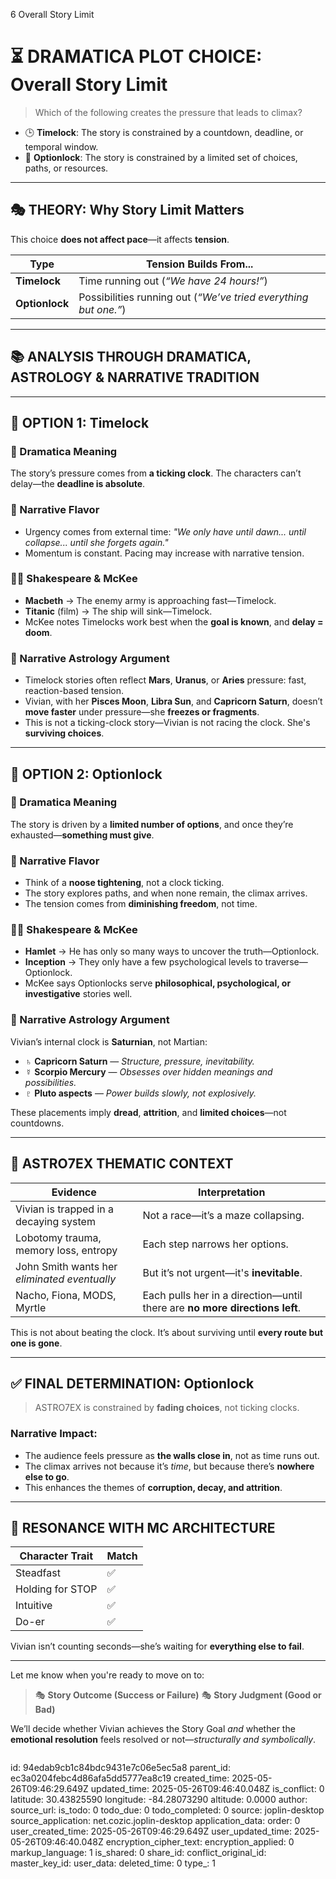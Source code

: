 6 Overall Story Limit



# ⏳ DRAMATICA PLOT CHOICE: **Overall Story Limit**

> Which of the following creates the pressure that leads to climax?

* 🕒 **Timelock**: The story is constrained by a countdown, deadline, or temporal window.
* 🧩 **Optionlock**: The story is constrained by a limited set of choices, paths, or resources.

---

## 🎭 THEORY: Why Story Limit Matters

This choice **does not affect pace**—it affects **tension**.

| Type           | Tension Builds From...                                          |
| -------------- | --------------------------------------------------------------- |
| **Timelock**   | Time running out (*“We have 24 hours!”*)                        |
| **Optionlock** | Possibilities running out (*“We’ve tried everything but one.”*) |

---

## 📚 ANALYSIS THROUGH DRAMATICA, ASTROLOGY & NARRATIVE TRADITION

---

## 🧩 OPTION 1: **Timelock**

### 🧠 Dramatica Meaning

The story’s pressure comes from **a ticking clock**. The characters can’t delay—the **deadline is absolute**.

### 🧬 Narrative Flavor

* Urgency comes from external time: *"We only have until dawn... until collapse... until she forgets again."*
* Momentum is constant. Pacing may increase with narrative tension.

### 🧙‍♂️ Shakespeare & McKee

* **Macbeth** → The enemy army is approaching fast—Timelock.
* **Titanic** (film) → The ship will sink—Timelock.
* McKee notes Timelocks work best when the **goal is known**, and **delay = doom**.

### 🔮 Narrative Astrology Argument

* Timelock stories often reflect **Mars**, **Uranus**, or **Aries** pressure: fast, reaction-based tension.
* Vivian, with her **Pisces Moon**, **Libra Sun**, and **Capricorn Saturn**, doesn’t **move faster** under pressure—she **freezes or fragments**.
* This is not a ticking-clock story—Vivian is not racing the clock. She's **surviving choices**.

---

## 🧩 OPTION 2: **Optionlock**

### 🧠 Dramatica Meaning

The story is driven by a **limited number of options**, and once they’re exhausted—**something must give**.

### 🧬 Narrative Flavor

* Think of a **noose tightening**, not a clock ticking.
* The story explores paths, and when none remain, the climax arrives.
* The tension comes from **diminishing freedom**, not time.

### 🧙‍♂️ Shakespeare & McKee

* **Hamlet** → He has only so many ways to uncover the truth—Optionlock.
* **Inception** → They only have a few psychological levels to traverse—Optionlock.
* McKee says Optionlocks serve **philosophical, psychological, or investigative** stories well.

### 🔮 Narrative Astrology Argument

Vivian’s internal clock is **Saturnian**, not Martian:

* ♄ **Capricorn Saturn** — *Structure, pressure, inevitability.*
* ☿ **Scorpio Mercury** — *Obsesses over hidden meanings and possibilities.*
* ♇ **Pluto aspects** — *Power builds slowly, not explosively.*

These placements imply **dread**, **attrition**, and **limited choices**—not countdowns.

---

## 🧠 ASTRO7EX THEMATIC CONTEXT

| Evidence                                     | Interpretation                                                             |
| -------------------------------------------- | -------------------------------------------------------------------------- |
| Vivian is trapped in a decaying system       | Not a race—it’s a maze collapsing.                                         |
| Lobotomy trauma, memory loss, entropy        | Each step narrows her options.                                             |
| John Smith wants her *eliminated eventually* | But it’s not urgent—it's **inevitable**.                                   |
| Nacho, Fiona, MODS, Myrtle                   | Each pulls her in a direction—until there are **no more directions left**. |

This is not about beating the clock.
It’s about surviving until **every route but one is gone**.

---

## ✅ FINAL DETERMINATION: **Optionlock**

> ASTRO7EX is constrained by **fading choices**, not ticking clocks.

### Narrative Impact:

* The audience feels pressure as **the walls close in**, not as time runs out.
* The climax arrives not because it’s *time*, but because there’s **nowhere else to go**.
* This enhances the themes of **corruption, decay, and attrition**.

---

## 🧩 RESONANCE WITH MC ARCHITECTURE

| Character Trait  | Match |
| ---------------- | ----- |
| Steadfast        | ✅     |
| Holding for STOP | ✅     |
| Intuitive        | ✅     |
| Do-er            | ✅     |

Vivian isn’t counting seconds—she’s waiting for **everything else to fail**.

---

Let me know when you're ready to move on to:

> 🎭 **Story Outcome (Success or Failure)**
> 🎭 **Story Judgment (Good or Bad)**

We’ll decide whether Vivian achieves the Story Goal *and* whether the **emotional resolution** feels resolved or not—*structurally and symbolically*.

```
```


id: 94edab9cb1c84bdc9431e7c06e5ec5a8
parent_id: ec3a0204febc4d86afa5dd5777ea8c19
created_time: 2025-05-26T09:46:29.649Z
updated_time: 2025-05-26T09:46:40.048Z
is_conflict: 0
latitude: 30.43825590
longitude: -84.28073290
altitude: 0.0000
author: 
source_url: 
is_todo: 0
todo_due: 0
todo_completed: 0
source: joplin-desktop
source_application: net.cozic.joplin-desktop
application_data: 
order: 0
user_created_time: 2025-05-26T09:46:29.649Z
user_updated_time: 2025-05-26T09:46:40.048Z
encryption_cipher_text: 
encryption_applied: 0
markup_language: 1
is_shared: 0
share_id: 
conflict_original_id: 
master_key_id: 
user_data: 
deleted_time: 0
type_: 1